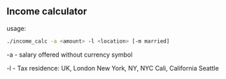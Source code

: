 ## Income calculator

usage: 

```bash
./income_calc -a <amount> -l <location> [-m married]
```
-a - salary offered without currency symbol

-l - Tax residence: 
         UK, London
         New York, NY, NYC
         Cali, California
         Seattle
